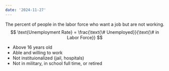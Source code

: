 ```yaml
---
date: '2024-11-27'
---
```

The percent of people in the labor force who want a job but are not working. 
$$
\text{Unemployment Rate} = \frac{\text{\# Unemployed}}{\text{\# in Labor Force}}
$$
- Above 16 years old
- Able and willing to work
- Not instituionalized (jail, hospitals)
- Not in military, in school full time, or retired